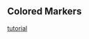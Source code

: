 ## Colored Markers

[tutorial](https://www.freecodecamp.org/learn/2022/responsive-web-design/learn-css-colors-by-building-a-set-of-colored-markers/step-1)
